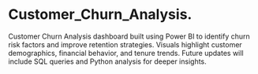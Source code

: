 # Customer_Churn_Analysis.
Customer Churn Analysis dashboard built using Power BI to identify churn risk factors and improve retention strategies. Visuals highlight customer demographics, financial behavior, and tenure trends. Future updates will include SQL queries and Python analysis for deeper insights.
